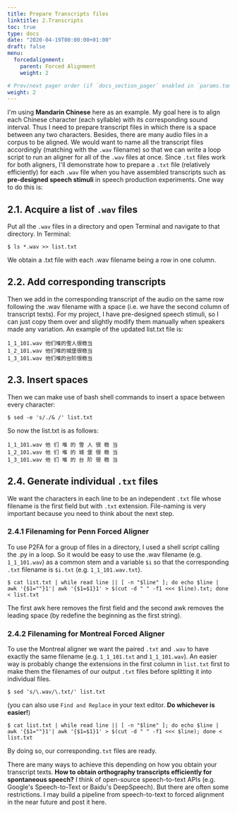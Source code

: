 ```yaml
---
title: Prepare Transcripts files
linktitle: 2.Transcripts
toc: true
type: docs
date: "2020-04-19T00:00:00+01:00"
draft: false
menu:
  forcedalignment:
    parent: Forced Alignment
    weight: 2

# Prev/next pager order (if `docs_section_pager` enabled in `params.toml`)
weight: 2
---
```


I'm using **Mandarin Chinese** here as an example. My goal here is to align each Chinese character (each syllable) with its corresponding sound interval. Thus I need to prepare transcript files in which there is a space between any two characters. Besides, there are many audio files in a corpus to be aligned. We would want to name all the transcript files accordingly (matching with the `.wav` filename) so that we can write a loop script to run an aligner for all of the `.wav` files at once. Since `.txt` files work for both aligners, I'll demonstrate how to prepare a `.txt` file (relatively efficiently) for each `.wav` file when you have assembled transcripts such as **pre-designed speech stimuli** in speech production experiments. One way to do this is:

## 2.1. Acquire a list of `.wav` files
Put all the `.wav` files in a directory and open Terminal and navigate to that directory. In Terminal: 
```
$ ls *.wav >> list.txt 
```
We obtain a .txt file with each .wav filename being a row in one column. 

## 2.2. Add corresponding transcripts
Then we add in the corresponding transcript of the audio on the same row following the .wav filename with a space (i.e. we have the second column of transcript texts). 
For my project, I have pre-designed speech stimuli, so I can just copy them over and slightly modify them manually when speakers made any variation. An example of the updated list.txt file is:

```
1_1_101.wav 他们堆的雪人很稳当
1_2_101.wav 他们堆的城堡很稳当
1_3_101.wav 他们堆的台阶很稳当
```

## 2.3. Insert spaces
Then we can make use of bash shell commands to insert a space between every character:
```
$ sed -e 's/./& /' list.txt
```
So now the list.txt is as follows:
```
1_1_101.wav 他 们 堆 的 雪 人 很 稳 当
1_2_101.wav 他 们 堆 的 城 堡 很 稳 当
1_3_101.wav 他 们 堆 的 台 阶 很 稳 当
```
## 2.4. Generate individual `.txt` files
We want the characters in each line to be an independent `.txt` file whose filename is the first field but with `.txt` extension. File-naming is very important because you need to think about the next step.

### 2.4.1 Filenaming for Penn Forced Aligner
To use P2FA for a group of files in a directory, I used a shell script calling the .py in a loop. So it would be easy to use the .wav filename (e.g. `1_1_101.wav`) as a common stem and a variable `$i` so that the corresponding `.txt` filename is `$i.txt` (e.g. `1_1_101.wav.txt`).
```
$ cat list.txt | while read line || [ -n "$line" ]; do echo $line | awk '{$1=""}1'| awk '{$1=$1}1' > $(cut -d " " -f1 <<< $line).txt; done < list.txt
```
The first awk here removes the first field and the second awk removes the leading space (by redefine the beginning as the first string).

### 2.4.2 Filenaming for Montreal Forced Aligner
To use the Montreal aligner we want the paired `.txt` and `.wav` to have exactly the same filename (e.g. `1_1_101.txt` and `1_1_101.wav`). An easier way is probably change the extensions in the first column in `list.txt` first to make them the filenames of our output `.txt` files before splitting it into individual files.
```
$ sed 's/\.wav/\.txt/' list.txt 
```
(you can also use `Find and Replace` in your text editor. **Do whichever is easier!**)
```
$ cat list.txt | while read line || [ -n "$line" ]; do echo $line | awk '{$1=""}1'| awk '{$1=$1}1' > $(cut -d " " -f1 <<< $line); done < list.txt
```
By doing so, our corresponding`.txt` files are ready.


There are many ways to achieve this depending on how you obtain your transcript texts. **How to obtain orthography transcripts efficiently for spontaneous speech?** I think of open-source speech-to-text APIs (e.g. Google's Speech-to-Text or Baidu's DeepSpeech). But there are often some restrictions. I may build a pipeline from speech-to-text to forced alignment in the near future and post it here.